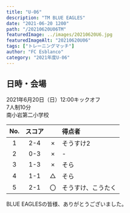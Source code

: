 ```yaml
---
title: "U-06"
description: "TM BLUE EAGLES"
date: "2021-06-20 1200"
path: "/20210620U06TM"
featuredImage: ../images/20210620U6.jpg
featuredImageAlt: "20210620U06"
tags: ["トレーニングマッチ"]
author: "FC Esblanco"
category: "2021年度U-06"
---
```


## 日時・会場

2021年6月20日（日）12:00キックオフ  
7人制10分  
南小岩第二小学校  

| No.| スコア |   | 得点者  |
|:--:|:------:|:-:|:--------|
| 1  | 2-4 | × |そうすけ2|
| 2  | 0-3 | × |-|
| 3  | 1-3 | × |そら|
| 4  | 1-1 | △ |そら|
| 5  | 2-1 | 〇 |そうすけ、こうたく|


<script src="https://adm.shinobi.jp/s/f9835040bccb6582c56df68b8f5ecca7"></script>

BLUE EAGLESの皆様、ありがとうございました。
